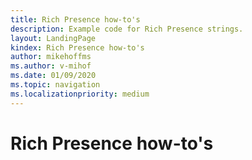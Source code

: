 ```yaml
---
title: Rich Presence how-to's
description: Example code for Rich Presence strings.
layout: LandingPage
kindex: Rich Presence how-to's
author: mikehoffms
ms.author: v-mihof
ms.date: 01/09/2020
ms.topic: navigation
ms.localizationpriority: medium
---
```


# Rich Presence how-to's

<!-- 
### In this section

| Article | Description |
|---------|-------------|
| [__](__) | __ |
| [__](__) | __ |
| [__](__) | __ |
-->
